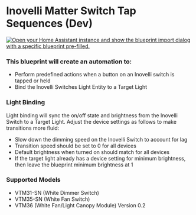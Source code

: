 # Inovelli Matter Switch Tap Sequences (Dev)
[![Open your Home Assistant instance and show the blueprint import dialog with a specific blueprint pre-filled.](https://my.home-assistant.io/badges/blueprint_import.svg)](https://my.home-assistant.io/redirect/blueprint_import/?blueprint_url=https%3A%2F%2Fgithub.com%2Fjay-kub%2Finovelli-matter-switch-tap-sequences%2Fblob%2Fdev%2Finovelli-matter-switch-tap-sequences-dev.yaml)
### This blueprint will create an automation to:
- Perform predefined actions when a button on an Inovelli switch is tapped or held
- Bind the Inovelli Switches Light Entity to a Target Light
### Light Binding
 Light binding will sync the on/off state and brightness from the Inovelli Switch to a Target Light.
 Adjust the device settings as follows to make transitions more fluid:
 - Slow down the dimming speed on the Inovelli Switch to account for lag
 - Transition speed should be set to 0 for all devices
 - Default brightness when turned on should match for all devices
 - If the target light already has a device setting for minimum brightness, then leave the blueprint minimum brightness at 1
### Supported Models
- VTM31-SN (White Dimmer Switch)
- VTM35-SN (White Fan Switch)
- VTM36 (White Fan/Light Canopy Module)
Version 0.2
